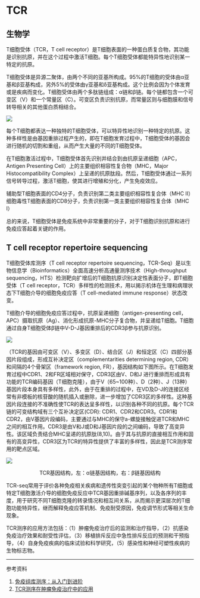 # TCR

## 生物学

T细胞受体（TCR，T cell receptor）是T细胞表面的一种蛋白质复合物，其功能是识别抗原，并在这个过程中激活T细胞。每个T细胞受体都能特异性地识别某一特定的抗原。

T细胞受体是异源二聚体，由两个不同的亚基所构成。95%的T细胞的受体由α亚基和β亚基构成，另外5%的受体由γ亚基和δ亚基构成。这个比例会因为个体发育或是疾病而变化。T细胞受体由两个多肽链组成：α链和β链。每个链都包含一个可变区（V）和一个常量区（C）。可变区负责识别抗原，而常量区则与细胞膜和信号转导相关的其他蛋白质相结合。

![](https://upload.wikimedia.org/wikipedia/commons/4/4d/Antigen_presentation.svg)

每个T细胞都表达一种独特的T细胞受体，可以特异性地识别一种特定的抗原。这种多样性是由基因重排过程产生的，即在T细胞发育过程中，T细胞受体的基因会进行随机的切割和重组，从而产生大量的不同的T细胞受体。

在T细胞激活过程中，T细胞受体首先识别并结合到由抗原呈递细胞（APC，Antigen Presenting Cell）上的主要组织相容性复合物（MHC，Major Histocompatibility Complex）上呈递的抗原肽段。然后，T细胞受体通过一系列信号转导过程，激活T细胞，使其进行增殖和分化，产生免疫效应。

辅助型T细胞表面的CD4分子，负责识别第二类主要组织相容性复合体（MHC II）
细胞毒性T细胞表面的CD8分子，负责识别第一类主要组织相容性复合体（MHC I）

总的来说，T细胞受体是免疫系统中非常重要的分子，对于T细胞识别抗原和进行免疫应答起着关键的作用。

## T cell receptor repertoire sequencing

T细胞受体库测序（T cell receptor repertoire sequencing，TCR-Seq）是以生物信息学（Bioinformatics）全面高速分析高通量测序技术（High-throughput sequencing，HTS）检测靶向扩增后的T细胞抗原识别决定性表面分子，即T细胞受体（T cell receptor，TCR）多样性的检测技术，用以揭示机体在生理和病理状态下T细胞介导的细胞免疫应答（T cell-mediated immune response）状态改变。

T细胞介导的细胞免疫应答过程中，抗原呈递细胞（antigen-presenting cell，APC）摄取抗原（Ag）、消化形成抗原-MHC分子复合物，并呈递给T细胞。T细胞通过自身T细胞受体β链中V-D-J基因重排后的CDR3β参与抗原识别。

![](http://seqhealth.cn/upload/20190107/5c32c55021503.png)

（TCR的基因由可变区（V）、多变区（D）、结合区（J）和恒定区（C）四部分基因片段组成，形成互补决定区（complementarities determining region, CDR）和间隔的4个骨架区（framework region, FR），基因结构如下图所示。在T细胞发育过程中CDR1、2和FR区域相对保守，CDR3区由V、D和J 进行重排而形成具有功能的TCR编码基因（T细胞克隆），由于V（65~100种）、D（2种）、J（13种）基因片段本身具有多样性，此外，由于在重排的过程中，在VD及D-J的连接区经常有非模板的核苷酸的随机插入或删除，进一步增加了CDR3区的多样性。这种基因片段连接的不准确性使TCR的表达呈多样性，以识别各种不同的抗原。每个TCR链的可变结构域有三个互补决定区(CDR): CDR1、CDR2和CDR3。CDR1和CDR2，由V基因片段编码，主要通过与MHC的保守a-螺旋接触促进TCR和MHC之间的相互作用。CDR3是由V和J或D和J基因片段的之间编码，导致了高变异性。该区域负责结合MHC呈递的抗原肽(8,10)。由于其与抗原的直接相互作用和固有的高变异性，CDR3区为TCR的特异性提供了丰富的多样性，因此是TCR测序常用的靶点区域。



![](http://seqhealth.cn/upload/20181229/5c26d1152dcef.png)
<p align="center">TCR基因结构，左：α链基因结构，右：β链基因结构</p>

TCR-seq常用于评价各种免疫相关疾病和遗传性突变引起的某个物种所有T细胞或特定T细胞激活介导的细胞免疫反应中TCR基因重排碱基序列，以及各序列的丰度，用于研究不同T细胞克隆的转录情况和相互间关系，从而揭示更深层次的T细胞功能特异性，继而解释免疫应答机制、免疫耐受原因，免疫调节形式等相关生命现象。

TCR测序的应用方法包括：（1）肿瘤免疫治疗后的监测和治疗指导，（2）抗感染免疫治疗效果和耐受性评估，（3）移植排斥反应中急性排斥反应的预测和干预指导，（4）自身免疫疾病的临床试验和科学研究，（5）感染性和神经可塑性疾病的生物标志物。





---
参考资料
1. [免疫组库测序：从入门到进阶](https://ming-lian.github.io/2019/04/28/Learning-ImmuSeq/)
2. [TCR测序在肿瘤免疫治疗中的应用](http://www.immuquad.com/tcr%E6%B5%8B%E5%BA%8F%E5%9C%A8%E8%82%BF%E7%98%A4%E5%85%8D%E7%96%AB%E6%B2%BB%E7%96%97%E4%B8%AD%E7%9A%84%E5%BA%94%E7%94%A8/)









